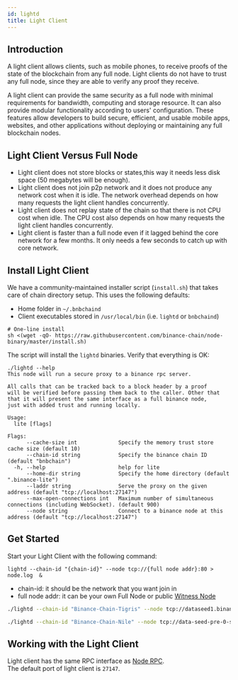 ```yaml
---
id: lightd
title: Light Client
---
```


## Introduction

A light client allows clients, such as mobile phones, to receive proofs of the state of the blockchain from any full node. Light clients do not have to trust any full node, since they are able to verify any proof they receive.

A light client can provide the same security as a full node with minimal requirements for bandwidth, computing and storage resource. It can also provide modular functionality according to users' configuration. These features allow developers to build secure, efficient, and usable mobile apps, websites, and other applications without deploying or maintaining any full blockchain nodes.

## Light Client Versus Full Node

* Light client does not store blocks or states,this way it needs less disk space (50 megabytes will be enough).
* Light client does not join p2p network and it does not produce any network cost when it is idle. The network overhead depends on how many requests the light client handles concurrently.
* Light client does not replay state of the chain so that there is not CPU cost when idle. The CPU cost also depends on how many requests the light client handles concurrently.
* Light client is faster than a full node even if it lagged behind the core network for a few months. It only needs a few seconds to catch up with core network.

## Install Light Client

We have a community-maintained installer script (`install.sh`) that takes care of chain directory setup. This uses the following defaults:

- Home folder in `~/.bnbchaind`
- Client executables stored in `/usr/local/bin` (i.e. `lightd` or `bnbchaind`)

```
# One-line install
sh <(wget -qO- https://raw.githubusercontent.com/binance-chain/node-binary/master/install.sh)
```
The script will install the `lightd` binaries. Verify that everything is OK:

```shell
./lightd --help
This node will run a secure proxy to a binance rpc server.

All calls that can be tracked back to a block header by a proof
will be verified before passing them back to the caller. Other that
that it will present the same interface as a full binance node,
just with added trust and running locally.

Usage:
  lite [flags]

Flags:
      --cache-size int             Specify the memory trust store cache size (default 10)
      --chain-id string            Specify the binance chain ID (default "bnbchain")
  -h, --help                       help for lite
      --home-dir string            Specify the home directory (default ".binance-lite")
      --laddr string               Serve the proxy on the given address (default "tcp://localhost:27147")
      --max-open-connections int   Maximum number of simultaneous connections (including WebSocket). (default 900)
      --node string                Connect to a binance node at this address (default "tcp://localhost:27147")
```

## Get Started

Start your Light Client with the following command:
```shell
lightd --chain-id "{chain-id}" --node tcp://{full node addr}:80 > node.log  &
```
* chain-id: it should be the network that you want join in
* full node addr: it can be your own Full Node or public [Witness Node]()

<!--DOCUSAURUS_CODE_TABS-->
<!--Mainnet-->
```bash
./lightd --chain-id "Binance-Chain-Tigris" --node tcp://dataseed1.binance.org:80 > node.log  &
```
<!--Testnet-->
```bash
./lightd --chain-id "Binance-Chain-Nile" --node tcp://data-seed-pre-0-s1.binance.org:80 > node.log  &
```
<!--END_DOCUSAURUS_CODE_TABS-->

## Working with the Light Client

Light client has the same RPC interface as [Node RPC]().<br/>
The default port of light client is `27147`.
